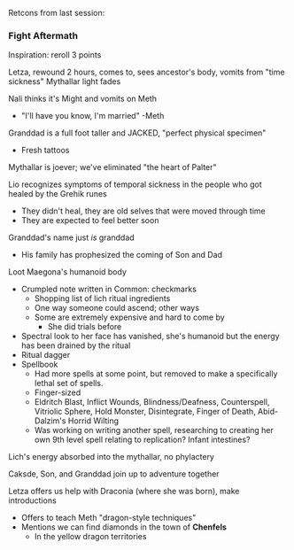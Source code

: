 Retcons from last session:

### Fight Aftermath
Inspiration: reroll 3 points

Letza, rewound 2 hours, comes to, sees ancestor's body, vomits from "time sickness"
Mythallar light fades

Nali thinks it's Might and vomits on Meth
- "I'll have you know, I'm married" -Meth

Granddad is a full foot taller and JACKED, "perfect physical specimen"
- Fresh tattoos


Mythallar is joever; we've eliminated "the heart of Palter"

Lio recognizes symptoms of temporal sickness in the people who got healed by the Grehik runes
- They didn't heal, they are old selves that were moved through time
- They are expected to feel better soon

Granddad's name just _is_ granddad
- His family has prophesized the coming of Son and Dad

Loot Maegona's humanoid body
- Crumpled note written in Common: checkmarks
	- Shopping list of lich ritual ingredients
	- One way someone could ascend; other ways
	- Some are extremely expensive and hard to come by
		- She did trials before
- Spectral look to her face has vanished, she's humanoid but the energy has been drained by the ritual
- Ritual dagger
- Spellbook
	- Had more spells at some point, but removed to make a specifically lethal set of spells.
	- Finger-sized
	- Eldritch Blast, Inflict Wounds, Blindness/Deafness, Counterspell, Vitriolic Sphere, Hold Monster, Disintegrate, Finger of Death, Abid-Dalzim's Horrid Wilting
	- Was working on writing another spell, researching to creating her own 9th level spell relating to replication? Infant intestines?

Lich's energy absorbed into the mythallar, no phylactery

Caksde, Son, and Granddad join up to adventure together

Letza offers us help with Draconia (where she was born), make introductions
- Offers to teach Meth "dragon-style techniques"
- Mentions we can find diamonds in the town of **Chenfels**
	- In the yellow dragon territories